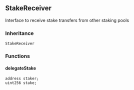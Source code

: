 ## StakeReceiver



Interface to receive stake transfers from other staking pools

### Inheritance

```
StakeReceiver
```


### Functions

#### delegateStake





```Solidity
address staker; 
uint256 stake; 
```



